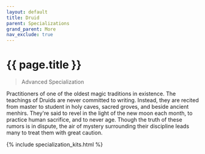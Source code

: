 ```yaml
---
layout: default
title: Druid
parent: Specializations
grand_parent: More
nav_exclude: true
---
```


# {{ page.title }}

> Advanced Specialization

Practitioners of one of the oldest magic traditions in existence. The teachings of Druids are never committed to writing. Instead, they are recited from master to student in holy caves, sacred groves, and beside ancient menhirs. They're said to revel in the light of the new moon each month, to practice human sacrifice, and to never age. Though the truth of these rumors is in dispute, the air of mystery surrounding their discipline leads many to treat them with great caution.

{% include specialization_kits.html %}
